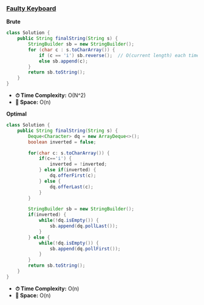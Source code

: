### [Faulty Keyboard](https://leetcode.com/problems/faulty-keyboard/)

**Brute**
```java
class Solution {
    public String finalString(String s) {
        StringBuilder sb = new StringBuilder();
        for (char c : s.toCharArray()) {
            if (c == 'i') sb.reverse();  // O(current length) each time
            else sb.append(c);
        }
        return sb.toString();
    }
}
```
- **⏱ Time Complexity:** O(N^2)
- **💾 Space:** O(n)

**Optimal**
```java
class Solution {
    public String finalString(String s) {
        Deque<Character> dq = new ArrayDeque<>();
        boolean inverted = false;

        for(char c: s.toCharArray()) {
            if(c=='i') {
                inverted = !inverted;
            } else if(inverted) {
                dq.offerFirst(c);
            } else {
                dq.offerLast(c);
            }
        }

        StringBuilder sb = new StringBuilder();
        if(inverted) {
            while(!dq.isEmpty()) {
                sb.append(dq.pollLast());
            }
        } else {
            while(!dq.isEmpty()) {
                sb.append(dq.pollFirst());
            }
        }
        return sb.toString();
    }
}
```
- **⏱ Time Complexity:** O(n)
- **💾 Space:** O(n)